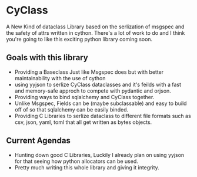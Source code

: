 # CyClass
A New Kind of dataclass Library based on the serlization of msgspec and the safety of attrs written in cython.
There's a lot of work to do and I think you're going to like this exciting python library coming soon.

## Goals with this library
- Providing a Baseclass Just like Msgspec does but with better maintainability with the use of cython
- using yyjson to serlize CyClass dataclasses and it's feilds with a fast and memory-safe approch
  to compete with pydantic and orjson.
- Providing ways to bind sqlalchemy and CyClass together.
- Unlike Msgspec, Fields can be (maybe subclassable) and easy to build off of so that sqlalchemy can be easily binded.
- Providing C Libraries to serlize dataclass to different file formats such as csv, json, yaml, toml that all get written as bytes objects.

## Current Agendas
- Hunting down good C Libraries, Luckily I already plan on using yyjson for that seeing how python allocators can be used.
- Pretty much writing this whole library and giving it integrity.

